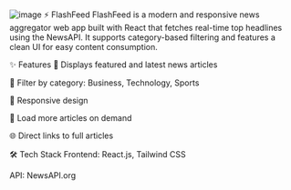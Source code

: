 ![image](https://github.com/user-attachments/assets/54df9803-d3c4-42bc-a115-ff48d50fcb6c)
⚡ FlashFeed
FlashFeed is a modern and responsive news aggregator web app built with React that fetches real-time top headlines using the NewsAPI. It supports category-based filtering and features a clean UI for easy content consumption.

✨ Features
📰 Displays featured and latest news articles

🧭 Filter by category: Business, Technology, Sports

📱 Responsive design

🔁 Load more articles on demand

🌐 Direct links to full articles

🛠️ Tech Stack
Frontend: React.js, Tailwind CSS

API: NewsAPI.org

